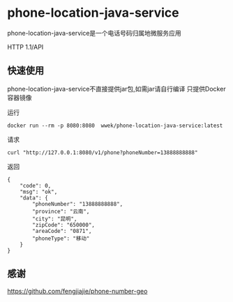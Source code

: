 # phone-location-java-service
phone-location-java-service是一个电话号码归属地微服务应用

HTTP 1.1/API

## 快速使用
phone-location-java-service不直接提供jar包,如需jar请自行编译
只提供Docker容器镜像

运行
```
docker run --rm -p 8080:8080  wwek/phone-location-java-service:latest
```

请求
```
curl "http://127.0.0.1:8080/v1/phone?phoneNumber=13888888888" 
```
返回
```
{
	"code": 0,
	"msg": "ok",
	"data": {
		"phoneNumber": "13888888888",
		"province": "云南",
		"city": "昆明",
		"zipCode": "650000",
		"areaCode": "0871",
		"phoneType": "移动"
	}
}
```


## 感谢
https://github.com/fengjiajie/phone-number-geo